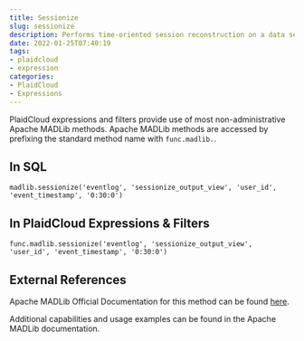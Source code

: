 ```yaml
---
title: Sessionize
slug: sessionize
description: Performs time-oriented session reconstruction on a data set comprising a sequence of events
date: 2022-01-25T07:40:19
tags:
- plaidcloud
- expression
categories:
- PlaidCloud
- Expressions
---
```



PlaidCloud expressions and filters provide use of most non-administrative Apache MADLib methods. Apache MADLib methods are accessed by prefixing the standard method name with `func.madlib.`.



## In SQL



```
madlib.sessionize('eventlog', 'sessionize_output_view', 'user_id', 'event_timestamp', '0:30:0')
```


## In PlaidCloud Expressions & Filters



```
func.madlib.sessionize('eventlog', 'sessionize_output_view', 'user_id', 'event_timestamp', '0:30:0')
```


## External References


Apache MADLib Official Documentation for this method can be found [here](https://madlib.apache.org/docs/latest/group__grp__sessionize.html).



Additional capabilities and usage examples can be found in the Apache MADLib documentation.

